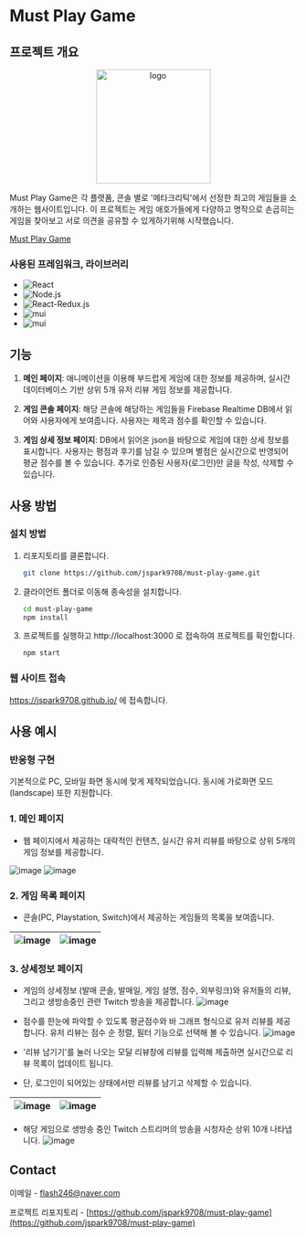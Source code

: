 # Must Play Game

## 프로젝트 개요

<p align="center">
  <img src="https://github.com/jspark9708/Best-README-Template/assets/55075290/1d9a323f-b9f4-458a-9f39-ae70c4a17677" width="200" height="200" alt="logo">
</p>

Must Play Game은 각 플랫폼, 콘솔 별로 '메타크리틱'에서 선정한 최고의 게임들을 소개하는 웹사이트입니다. 이 프로젝트는 게임 애호가들에게 다양하고 명작으로 손곱히는 게임을 찾아보고 서로 의견을 공유할 수 있게하기위해 시작했습니다.

[Must Play Game](https://jspark9708.github.io/)



### 사용된 프레임워크, 라이브러리

* ![React](https://img.shields.io/badge/react-444444?style=for-the-badge&logo=react)
* ![Node.js](https://img.shields.io/badge/Node.js-444444?style=for-the-badge&logo=node.js)
* ![React-Redux.js](https://img.shields.io/badge/React--Redux-444444?style=for-the-badge&logo=redux)
* ![mui](https://img.shields.io/badge/Material--UI-444444?style=for-the-badge&logo=mui)
* ![mui](https://img.shields.io/badge/twitch--API-444444?style=for-the-badge&logo=twitch)

## 기능

1. **메인 페이지**: 애니메이션을 이용해 부드럽게 게임에 대한 정보를 제공하며,
                    실시간 데이터베이스 기반 상위 5개 유저 리뷰 게임 정보를 제공합니다.
   
2. **게임 콘솔 페이지**: 해당 콘솔에 해당하는 게임들을 Firebase Realtime DB에서 읽어와 사용자에게 보여줍니다.
                         사용자는 제목과 점수를 확인할 수 있습니다.
3. **게임 상세 정보 페이지**: DB에서 읽어온 json을 바탕으로 게임에 대한 상세 정보를 표시합니다. 사용자는 평점과 후기를 남길 수 있으며 별점은 실시간으로 반영되어 평균 점수를 볼 수 있습니다. 추가로 인증된 사용자(로그인)만 글을 작성, 삭제할 수 있습니다.



## 사용 방법

### 설치 방법

1. 리포지토리를 클론합니다.
   ```bash
   git clone https://github.com/jspark9708/must-play-game.git

2. 클라이언트 폴더로 이동해 종속성을 설치합니다.
   ```bash
   cd must-play-game
   npm install

3. 프로젝트를 실행하고 http://localhost:3000 로 접속하여 프로젝트를 확인합니다.
   ```bash
   npm start

### 웹 사이트 접속

https://jspark9708.github.io/ 에 접속합니다.


## 사용 예시

### 반응형 구현

기본적으로 PC, 모바일 화면 동시에 맞게 제작되었습니다.
동시에 가로화면 모드(landscape) 또한 지원합니다.

### 1. 메인 페이지

 - 웹 페이지에서 제공하는 대략적인 컨텐츠, 실시간 유저 리뷰를 바탕으로 상위 5개의 게임 정보를 제공합니다.

![image](https://github.com/jspark9708/Best-README-Template/assets/55075290/b1aa46e7-fbad-4cfe-97e4-26b437827089)
![image](https://github.com/jspark9708/Best-README-Template/assets/55075290/f1917f0b-e15e-4fb9-926f-a4c16ee5430b)


### 2. 게임 목록 페이지

 - 콘솔(PC, Playstation, Switch)에서 제공하는 게임들의 목록을 보여줍니다.

![image](https://github.com/jspark9708/Best-README-Template/assets/55075290/1ccadff3-a799-48e7-901b-1c148b60a8f8) | ![image](https://github.com/jspark9708/Best-README-Template/assets/55075290/056534b7-16de-45d8-a10a-e04196b7097f)
--- | ---


### 3. 상세정보 페이지

 - 게임의 상세정보 (발매 콘솔, 발매일, 게임 설명, 점수, 외부링크)와 유저들의 리뷰, 그리고 생방송중인 관련 Twitch 방송을 제공합니다.
![image](https://github.com/jspark9708/Best-README-Template/assets/55075290/2ef6f1d4-33ce-4816-a6ba-50a6c5856761)

 - 점수를 한눈에 파악할 수 있도록 평균점수와 바 그래프 형식으로 유저 리뷰를 제공합니다.
유저 리뷰는 점수 순 정렬, 필터 기능으로 선택해 볼 수 있습니다.
![image](https://github.com/jspark9708/Best-README-Template/assets/55075290/e456ab44-d7f6-4aff-976b-fa6a9555a014)

 - '리뷰 남기기'를 눌러 나오는 모달 리뷰창에 리뷰를 입력해 제출하면 실시간으로 리뷰 목록이 업데이트 됩니다.
 - 단, 로그인이 되어있는 상태에서만 리뷰를 남기고 삭제할 수 있습니다.

![image](https://github.com/jspark9708/Best-README-Template/assets/55075290/ff4abfd7-7768-463e-9270-efbbfdb5d4ae) | ![image](https://github.com/jspark9708/Best-README-Template/assets/55075290/2b987107-6e51-4290-b78a-3edea26a64b1)
--- | ---

 - 해당 게임으로 생방송 중인 Twitch 스트리머의 방송을 시청자순 상위 10개 나타냅니다.
![image](https://github.com/jspark9708/Best-README-Template/assets/55075290/e8495903-ad54-4901-bec8-998839654fcf)



## Contact

이메일 - flash246@naver.com

프로젝트 리포지토리 - [https://github.com/jspark9708/must-play-game](https://github.com/jspark9708/must-play-game)

